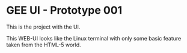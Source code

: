 # GEE UI - Prototype 001

This is the project with the UI.

This WEB-UI looks like the Linux terminal with only some basic feature taken from the HTML-5 world.
